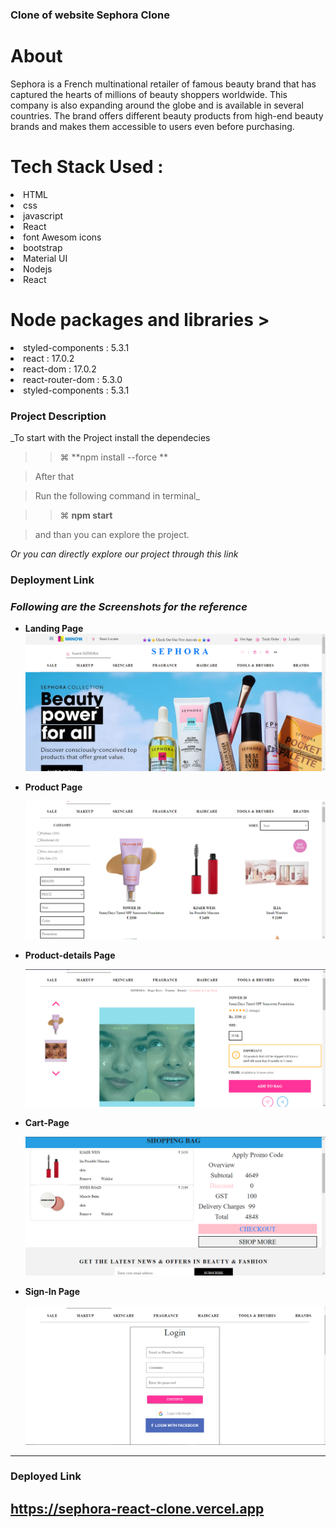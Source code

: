 ###  Clone of website <span>Sephora Clone<span>

 <h1>About </h1>
Sephora is a French multinational retailer of famous beauty brand that has captured the hearts of millions of beauty shoppers worldwide. This company is also expanding around the globe and is available in several countries. The brand offers different beauty products from high-end beauty brands and makes them accessible to users even before purchasing.
 
 
 <h1>Tech Stack Used : </h1>
  <li>HTML </li>
     <li>css</li>
<li>javascript</li>  
<li>React</li>
<li>font Awesom icons</li>
<li>bootstrap </li>
 <li>Material UI </li>
<li>Nodejs</li>
 <li>React</li>

 
 
  <h1>Node packages and libraries ></h1>
  <li>styled-components : 5.3.1</li>

 <li>react : 17.0.2</li>
 <li>react-dom : 17.0.2</li>
 <li>react-router-dom : 5.3.0</li>
 
 <li>styled-components : 5.3.1</li>


### Project Description

_To start with the Project install the dependecies 

> > ⌘ **npm install --force **

> After that 

> Run the following command in terminal_
 
> > ⌘ **npm start**

>   and than you can explore the project.

_Or you can directly explore our project through this link_

### Deployment Link
 
 
 ### _Following are the Screenshots for the reference_

- **Landing Page**
  ![Landing Page](/src/Assets/Screenshot%20(52).png)

- **Product Page**

  ![Product Page](/src/Assets/Screenshot%20(57).png)

- **Product-details Page**

  ![Product-details Page](/src/Assets/Screenshot%20(58).png)

- **Cart-Page**

  ![Cart-Page](/src/Assets/Screenshot%20(55).png)

- **Sign-In Page**

  ![Sign-In Page](/src/Assets/Screenshot%20(54).png)




---
### Deployed Link

https://sephora-react-clone.vercel.app
 ------

